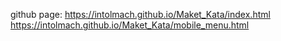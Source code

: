 github page: 
https://intolmach.github.io/Maket_Kata/index.html
https://intolmach.github.io/Maket_Kata/mobile_menu.html